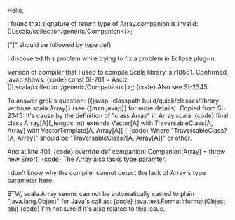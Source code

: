 Hello,

I found that signature of return type of Array.companion is invalid:
()Lscala/collection/generic/Companion<[>;

("[" should be followed by type def)

I discovered this problem while trying to fix a problem in Eclipse plug-in.

Version of compiler that I used to compile Scala library is r18651.
Confirmed, javap shows:
{code}
const SI-201 = Asciz      ()Lscala/collection/generic/Companion<[>;;
{code}
Also see SI-2345.

To answer grek's question:
{{javap -classpath build/quick/classes/library -verbose scala.Array}} (see {{man javap}} for more details).
Copied from SI-2345:
It's cause by the definition of "class Array" in Array.scala:
{code}
final class Array[A](_length: Int) extends Vector[A] 
                                      with TraversableClass[A, Array]
                                      with VectorTemplate[A, Array[A]] {
{code}
Where "TraversableClass?[A, Array]" should be "TraversableClass?[A, Array[A]]" or other.

And at line 401:
{code}
  override def companion: Companion[Array] = throw new Error()
{code}
The Array also lacks type paramter.

I don't know why the compiler cannot detect the lack of Array's type parameter here.

BTW, scala.Array seems can not be automatically casted to plain "java.lang.Object" for Java's call as:
{code}
java.text.Format#format(Object obj)
{code}
I'm not sure if it's also related to this issue.
